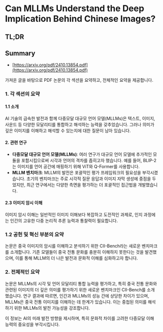 # Can MLLMs Understand the Deep Implication Behind Chinese Images?
## TL;DR
## Summary
- [https://arxiv.org/pdf/2410.13854.pdf](https://arxiv.org/pdf/2410.13854.pdf)

가져온 글을 바탕으로 PDF 논문의 각 섹션을 요약하고, 전체적인 요약을 제공합니다.

### 1. 각 섹션의 요약

#### 1.1 소개
AI 기술의 급속한 발전과 함께 다중모달 대규모 언어 모델(MLLMs)은 텍스트, 이미지, 사운드 등 다양한 모달리티를 통합하고 해석하는 능력을 갖추었습니다. 그러나 의미가 깊은 이미지를 이해하고 해석할 수 있는지에 대한 질문이 남아 있습니다.

#### 2. 관련 연구
- **다중모달 대규모 언어 모델(MLLMs)**: 여러 연구가 대규모 언어 모델에 추가적인 모듈을 포함시킴으로써 시각과 언어의 격차를 좁히고자 했습니다. 예를 들어, BLIP-2는 이미지를 언어 공간에 매핑하기 위해 ViT와 Q-Former를 사용합니다.
- **MLLM 벤치마크**: MLLM의 발전은 포괄적인 평가 프레임워크의 필요성을 부각시켰습니다. 초기의 벤치마크는 주로 시각적 질문 응답과 이미지 자막 생성에 중점을 두었지만, 최근 연구에서는 다양한 측면을 평가하는 더 포괄적인 접근법을 개발했습니다.

#### 2.3 이미지 암시 이해
이미지 암시 이해는 일반적인 이미지 이해보다 복잡하고 도전적인 과제로, 인지 과정에는 인간의 고유한 다중 논리적 추론 능력과 통찰력이 필요합니다.

### 1.2 공헌 및 혁신 부분의 요약
논문은 중국 이미지의 암시를 이해하고 분석하기 위한 CII-Bench라는 새로운 벤치마크를 소개합니다. 기존 모델들이 중국 전통 문화를 충분히 이해하지 못한다는 것을 발견했으며, 이를 통해 MLLM의 더 나은 발전과 문화적 이해를 심화하고자 합니다.

### 2. 전체적인 요약
논문은 MLLMs의 시각 및 언어 모달리티 통합 능력을 평가하고, 특히 중국 전통 문화와 관련된 이미지의 더 깊은 의미를 평가하기 위한 새로운 벤치마크인 CII-Bench를 소개했습니다. 연구 결과에 따르면, 인간과 MLLMs의 성능 간에 상당한 차이가 있으며, MLLMs은 중국 전통 이미지를 이해하는 데 한계가 있습니다. 이는 중첩된 의미를 해석하기 위한 MLLMs의 발전 가능성을 강조합니다. 

이 정보는 AI의 미래 발전 방향을 제시하며, 특히 문화적 차이를 고려한 다중모달 이해 능력의 중요성을 부각시킵니다.